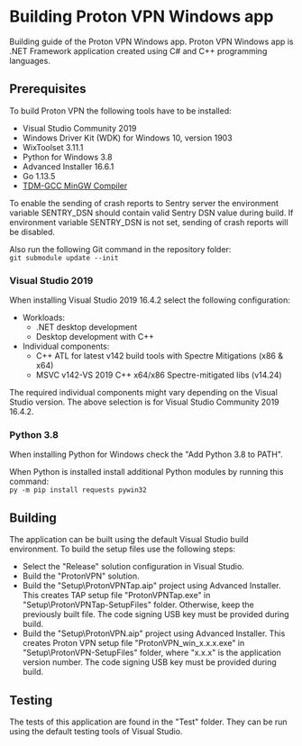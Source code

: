 # Building Proton VPN Windows app

Building guide of the Proton VPN Windows app. Proton VPN Windows app is .NET Framework
application created using C# and C++ programming languages.

## Prerequisites

To build Proton VPN the following tools have to be installed:

- Visual Studio Community 2019
- Windows Driver Kit (WDK) for Windows 10, version 1903
- WixToolset 3.11.1
- Python for Windows 3.8
- Advanced Installer 16.6.1
- Go 1.13.5
- [TDM-GCC MinGW Compiler](https://sourceforge.net/projects/tdm-gcc/)

To enable the sending of crash reports to Sentry server the environment variable
SENTRY_DSN should contain valid Sentry DSN value during build. If environment variable
SENTRY_DSN is not set, sending of crash reports will be disabled.

Also run the following Git command in the repository folder:  
`git submodule update --init`

### Visual Studio 2019

When installing Visual Studio 2019 16.4.2 select the following configuration:

- Workloads:
  - .NET desktop development
  - Desktop development with C++
- Individual components:
  - C++ ATL for latest v142 build tools with Spectre Mitigations (x86 & x64)
  - MSVC v142-VS 2019 C++ x64/x86 Spectre-mitigated libs (v14.24)

The required individual components might vary depending on the Visual Studio version.
The above selection is for Visual Studio Community 2019 16.4.2.

### Python 3.8

When installing Python for Windows check the "Add Python 3.8 to PATH".

When Python is installed install additional Python modules by running this command:  
`py -m pip install requests pywin32`

## Building

The application can be built using the default Visual Studio build
environment. To build the setup files use the following steps:

- Select the "Release" solution configuration in Visual Studio.
- Build the "ProtonVPN" solution.
- Build the "Setup\ProtonVPNTap.aip" project using Advanced Installer.
This creates TAP setup file "ProtonVPNTap.exe" in "Setup\ProtonVPNTap-SetupFiles"
folder. Otherwise, keep the previously built file. The code signing USB key must be
provided during build.
- Build the "Setup\ProtonVPN.aip" project using Advanced Installer. This creates 
Proton VPN setup file "ProtonVPN_win_x.x.x.exe" in "Setup\ProtonVPN-SetupFiles" folder,
where "x.x.x" is the application version number. The code signing USB key must be
provided during build.

## Testing

The tests of this application are found in the "Test" folder. They can be run
using the default testing tools of Visual Studio.